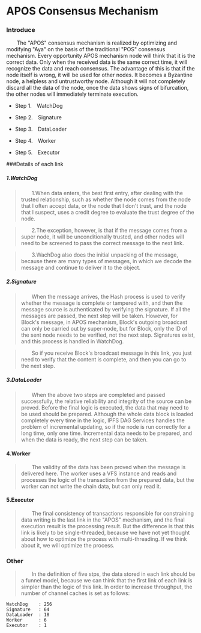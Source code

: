 APOS Consensus Mechanism
=========================

   ### Introduce
   &emsp;&emsp;The "APOS" consensus mechanism is realized by optimizing and modifying "Aya" 
   on the basis of the traditional "POS" consensus mechanism. Every opportunity 
   APOS mechanism node will think that it is the correct data. Only when the 
   received data is the same correct time, it will recognize the data and 
   reach consensus. The advantage of this is that if the node itself is wrong, 
   it will be used for other nodes. It becomes a Byzantine node, a helpless 
   and untrustworthy node. Although it will not completely discard all the 
   data of the node, once the data shows signs of bifurcation, the other 
   nodes will immediately terminate execution.
   
   * Step 1.&emsp;WatchDog
   
   * Step 2.&emsp;Signature
   
   * Step 3.&emsp;DataLoader
   
   * Step 4.&emsp;Worker
   
   * Step 5.&emsp;Executor
   
   
   ###Details of each link
   
   ##### 1.WatchDog
   > &emsp;&emsp;1.When data enters, the best first entry, after dealing with the trusted 
   relationship, such as whether the node comes from the node that I often 
   accept data, or the node that I don't trust, and the node that I suspect,
   uses a credit degree to evaluate the trust degree of the node.
   
   > &emsp;&emsp;2.The exception, however, is that if the message comes from a super node, it 
   will be unconditionally trusted, and other nodes will need to be screened to 
   pass the correct message to the next link.
   
   > &emsp;&emsp;3.WachDog also does the initial unpacking of the message, because there are 
   many types of messages, in which we decode the message and continue to deliver 
   it to the object.
   
   
   ##### 2.Signature
   > &emsp;&emsp;When the message arrives, the Hash process is used to verify whether the message 
   is complete or tampered with, and then the message source is authenticated by 
   verifying the signature. If all the messages are passed, the next step will be 
   taken. However, for Block's message, in APOS mechanism, Block's outgoing broadcast
   can only be carried out by super-node, but for Block, only the ID of the sent node 
   needs to be verified, not the next step. Signatures exist, and this process is 
   handled in WatchDog.
   
   > &emsp;&emsp;So if you receive Block's broadcast message in this link, you just need to verify 
   that the content is complete, and then you can go to the next step.
   

   ##### 3.DataLoader
   > &emsp;&emsp;When the above two steps are completed and passed successfully, the relative reliability
    and integrity of the source can be proved. Before the final logic is executed, the data that may need
    to be used should be prepared. Although the whole data block is loaded completely every time in the 
    logic, IPFS DAG Services handles the problem of incremental updating, so if the node is run correctly 
    for a long time, only one time. Incremental data needs to be prepared, and when the data is ready, 
    the next step can be taken.


   #### 4.Worker
   > &emsp;&emsp;The validity of the data has been proved when the message is delivered here. The worker 
   uses a VFS instance and reads and processes the logic of the transaction from the prepared data, but 
   the worker can not write the chain data, but can only read it.
   
   
   #### 5.Executor
   > &emsp;&emsp;The final consistency of transactions responsible for constraining data writing is the 
   last link in the "APOS" mechanism, and the final execution result is the processing result. But the 
   difference is that this link is likely to be single-threaded, because we have not yet thought about 
   how to optimize the process with multi-threading. If we think about it, we will optimize the process.
   
   ### Other
   
   > &emsp;&emsp;In the definition of five stps, the data stored in each link should be a funnel model, 
   because we can think that the first link of each link is simpler than the logic of this link. In order 
   to increase throughput, the number of channel caches is set as follows:
   
    WatchDog    : 256
    Signature   : 64
    DataLoader  : 18
    Worker      : 6
    Executor    : 1